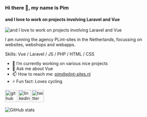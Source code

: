 ### Hi there 👋, my name is Pim
#### and I love to work on projects involving Laravel and Vue
![and I love to work on projects involving Laravel and Vue](https://plint-sites.nl/images/facebook-og-background_630x280.jpg)

I am running the agency PLint-sites in the Netherlands, focussing on websites, webshops and webapps.

Skills: Vue / Laravel / JS / PHP / HTML / CSS

- 🔭 I’m currently working on various nice projects 
- 💬 Ask me about Vue 
- 📫 How to reach me: pim@plint-sites.nl 
- ⚡ Fun fact: Loves cycling 


[<img src='https://cdn.jsdelivr.net/npm/simple-icons@3.0.1/icons/github.svg' alt='github' height='40'>](https://github.com/pimhooghiemstra)  [<img src='https://cdn.jsdelivr.net/npm/simple-icons@3.0.1/icons/linkedin.svg' alt='linkedin' height='40'>](https://www.linkedin.com/in/pim-hooghiemstra/)  [<img src='https://cdn.jsdelivr.net/npm/simple-icons@3.0.1/icons/twitter.svg' alt='twitter' height='40'>](https://twitter.com/plintsites)

![GitHub stats](https://github-readme-stats.vercel.app/api?username=pimhooghiemstra&show_icons=true)  

